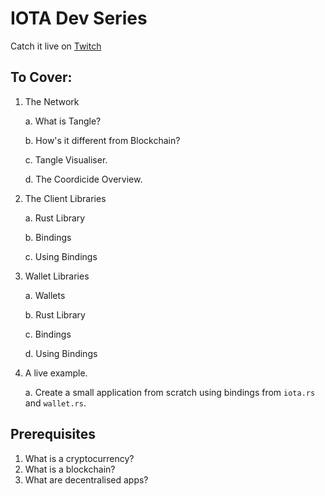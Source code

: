 # IOTA Dev Series

Catch it live on [Twitch](https://www.twitch.tv/iotadev)

## To Cover:

1. The Network

    a. What is Tangle?

    b. How's it different from Blockchain?

    c. Tangle Visualiser.

    d. The Coordicide Overview.

2. The Client Libraries

    a. Rust Library

    b. Bindings

    c. Using Bindings

3. Wallet Libraries

    a. Wallets

    b. Rust Library

    c. Bindings

    d. Using Bindings

4. A live example.

    a. Create a small application from scratch using bindings from `iota.rs` and `wallet.rs`.


## Prerequisites

1. What is a cryptocurrency?
2. What is a blockchain?
3. What are decentralised apps?
